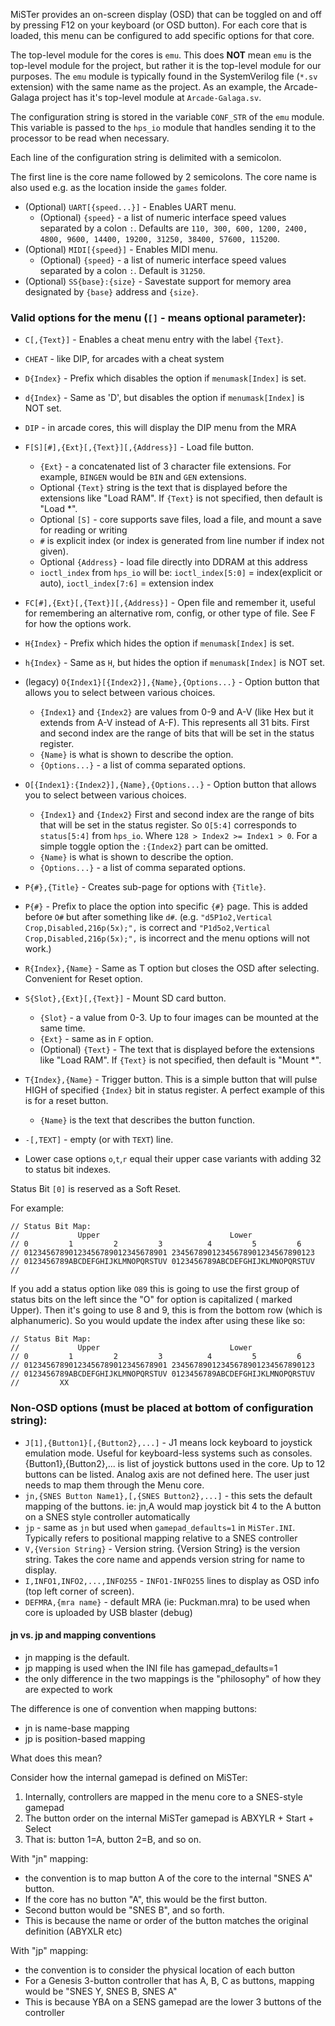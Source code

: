 MiSTer provides an on-screen display (OSD) that can be toggled on and off by pressing F12 on your keyboard (or OSD button). For each core that is loaded, this menu can be configured to add specific options for that core.

The top-level module for the cores is `emu`. This does **NOT** mean `emu` is the top-level module for the project, but rather it is the top-level module for our purposes. The `emu` module is typically found in the SystemVerilog file (`*.sv` extension) with the same name as the project. As an example, the Arcade-Galaga project has it's top-level module at `Arcade-Galaga.sv`.

The configuration string is stored in the variable `CONF_STR` of the `emu` module. This variable is passed to the `hps_io` module that handles sending it to the processor to be read when necessary.

Each line of the configuration string is delimited with a semicolon.

The first line is the core name followed by 2 semicolons. The core name is also used e.g. as the location inside the `games` folder.
* (Optional) `UART[{speed...}]` - Enables UART menu.
  * (Optional) `{speed}` - a list of numeric interface speed values separated by a colon `:`. Defaults are `110, 300, 600, 1200, 2400, 4800, 9600, 14400, 19200, 31250, 38400, 57600, 115200`.
* (Optional) `MIDI[{speed}]` - Enables MIDI menu.
  * (Optional) `{speed}` - a list of numeric interface speed values separated by a colon `:`. Default is `31250`.
* (Optional) `SS{base}:{size}` - Savestate support for memory area designated by `{base}` address and `{size}`.

### Valid options for the menu (`[]` - means optional parameter):
* `C[,{Text}]` - Enables a cheat menu entry with the label `{Text}`.
* `CHEAT` - like DIP, for arcades with a cheat system
* `D{Index}` - Prefix which disables the option if `menumask[Index]` is set.
* `d{Index}` - Same as 'D', but disables the option if `menumask[Index]` is NOT set.
* `DIP` - in arcade cores, this will display the DIP menu from the MRA
* `F[S][#],{Ext}[,{Text}][,{Address}]` - Load file button. 
  * `{Ext}` - a concatenated list of 3 character file extensions. For example, `BINGEN` would be `BIN` and `GEN` extensions.
  * Optional `{Text}` string is the text that is displayed before the extensions like "Load RAM". If `{Text}` is not specified, then default is "Load \*".
  * Optional `[S]` - core supports save files, load a file, and mount a save for reading or writing
  * `#` is explicit index (or index is generated from line number if index not given).
  * Optional `{Address}` - load file directly into DDRAM at this address
  * `ioctl_index` from `hps_io` will be: `ioctl_index[5:0]` = index(explicit or auto), `ioctl_index[7:6]` = extension index
* `FC[#],{Ext}[,{Text}][,{Address}]` - Open file and remember it, useful for remembering an alternative rom, config, or other type of file. See F for how the options work.


* `H{Index}` - Prefix which hides the option if `menumask[Index]` is set.
* `h{Index}` - Same as `H`, but hides the option if `menumask[Index]` is NOT set.
* (legacy) `O{Index1}[{Index2}],{Name},{Options...}` - Option button that allows you to select between various choices.
  * `{Index1}` and `{Index2}` are values from 0-9 and A-V (like Hex but it extends from A-V instead of A-F). This represents all 31 bits. First and second index are the range of bits that will be set in the status register.
  * `{Name}` is what is shown to describe the option.
  * `{Options...}` - a list of comma separated options.
* `O[{Index1}:{Index2}],{Name},{Options...}` - Option button that allows you to select between various choices.
  * `{Index1}` and `{Index2}` First and second index are the range of bits that will be set in the status register. So `O[5:4]` corresponds to `status[5:4]` from `hps_io`. Where `128 > Index2 >= Index1 > 0`. For a simple toggle option the `:{Index2}` part can be omitted.
  * `{Name}` is what is shown to describe the option.
  * `{Options...}` - a list of comma separated options.
* `P{#},{Title}` - Creates sub-page for options with `{Title}`.
* `P{#}` - Prefix to place the option into specific `{#}` page. This is added before `O#` but after something like `d#`. (e.g. `"d5P1o2,Vertical Crop,Disabled,216p(5x);",` is correct and `"P1d5o2,Vertical Crop,Disabled,216p(5x);",` is incorrect and the menu options will not work.)
* `R{Index},{Name}` - Same as T option but closes the OSD after selecting. Convenient for Reset option.
* `S{Slot},{Ext}[,{Text}]` - Mount SD card button. 
  * `{Slot}` - a value from 0-3. Up to four images can be mounted at the same time.
  * `{Ext}` - same as in `F` option.
  * (Optional) `{Text}` - The text that is displayed before the extensions like "Load RAM". If `{Text}` is not specified, then default is "Mount \*".
* `T{Index},{Name}` - Trigger button. This is a simple button that will pulse HIGH of specified `{Index}` bit in status register. A perfect example of this is for a reset button.
  * `{Name}` is the text that describes the button function.
* `-[,TEXT]` - empty (or with `TEXT`) line.
* Lower case options `o`,`t`,`r` equal their upper case variants with adding 32 to status bit indexes.

Status Bit `[0]` is reserved as a Soft Reset.

For example:

```
// Status Bit Map:
//             Upper                             Lower              
// 0         1         2         3          4         5         6   
// 01234567890123456789012345678901 23456789012345678901234567890123
// 0123456789ABCDEFGHIJKLMNOPQRSTUV 0123456789ABCDEFGHIJKLMNOPQRSTUV
// 
```
If you add a status option like `O89` this is going to use the first group of status bits on the left since the "O" for option is capitalized ( marked Upper). Then it's going to use 8 and 9, this is from the bottom row (which is alphanumeric). So you would update the index after using these like so:
```
// Status Bit Map:
//             Upper                             Lower              
// 0         1         2         3          4         5         6   
// 01234567890123456789012345678901 23456789012345678901234567890123
// 0123456789ABCDEFGHIJKLMNOPQRSTUV 0123456789ABCDEFGHIJKLMNOPQRSTUV
//         XX
```

### Non-OSD options (must be placed at bottom of configuration string):
* `J[1],{Button1}[,{Button2},...]` - J1 means lock keyboard to joystick emulation mode. Useful for keyboard-less systems such as consoles. {Button1},{Button2},... is list of joystick buttons used in the core. Up to 12 buttons can be listed. Analog axis are not defined here. The user just needs to map them through the Menu core.
* `jn,{SNES Button Name1},[,{SNES Button2},...]` - this sets the default mapping of the buttons. ie: jn,A would map joystick bit 4 to the A button on a SNES style controller automatically
* `jp` - same as `jn` but used when `gamepad_defaults=1` in `MiSTer.INI`. Typically refers to positional mapping relative to a SNES controller
* `V,{Version String}` - Version string. {Version String} is the version string. Takes the core name and appends version string for name to display.
* `I,INFO1,INFO2,...,INFO255` - `INFO1-INFO255` lines to display as OSD info (top left corner of screen).
* `DEFMRA,{mra name}` - default MRA (ie: Puckman.mra) to be used when core is uploaded by USB blaster (debug)

#### jn vs. jp and mapping conventions
* jn mapping is the default.
* jp mapping is used when the INI file has gamepad_defaults=1
* the only difference in the two mappings is the "philosophy" of how they are expected to work

The difference is one of convention when mapping buttons:
* jn is name-base mapping 
* jp is position-based mapping

What does this mean? 

Consider how the internal gamepad is defined on MiSTer:

1. Internally, controllers are mapped in the menu core to a SNES-style gamepad 
2. The button order on the internal MiSTer gamepad is ABXYLR + Start + Select
3. That is: button 1=A, button 2=B, and so on.

With "jn" mapping:
* the convention is to map button A of the core to the internal "SNES A" button.
* If the core has no button "A", this would be the first button. 
* Second button would be "SNES B", and so forth.
* This is because the name or order of the button matches the original definition (ABYXLR etc)

With "jp" mapping:
* the convention is to consider the physical location of each button
* For a Genesis 3-button controller that has A, B, C as buttons, mapping would be "SNES Y, SNES B, SNES A"
* This is because YBA on a SENS gamepad are the lower 3 buttons of the controller

